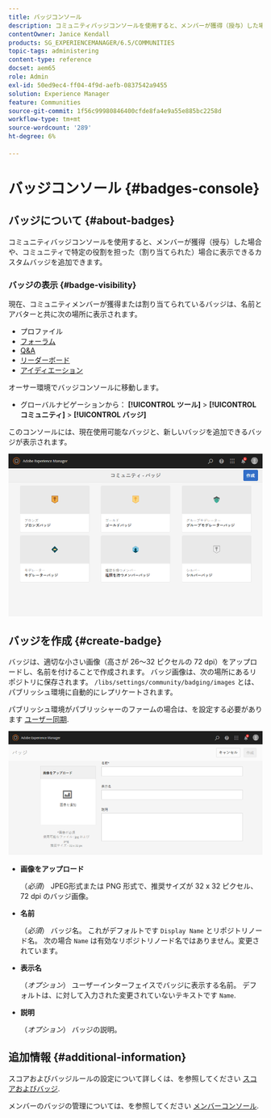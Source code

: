 ```yaml
---
title: バッジコンソール
description: コミュニティバッジコンソールを使用すると、メンバーが獲得（授与）した場合や、コミュニティで特定の役割を担った（割り当てられた）場合に表示できるカスタムバッジを追加できます
contentOwner: Janice Kendall
products: SG_EXPERIENCEMANAGER/6.5/COMMUNITIES
topic-tags: administering
content-type: reference
docset: aem65
role: Admin
exl-id: 50ed9ec4-ff04-4f9d-aefb-0837542a9455
solution: Experience Manager
feature: Communities
source-git-commit: 1f56c99980846400cfde8fa4e9a55e885bc2258d
workflow-type: tm+mt
source-wordcount: '289'
ht-degree: 6%

---
```


# バッジコンソール {#badges-console}

## バッジについて {#about-badges}

コミュニティバッジコンソールを使用すると、メンバーが獲得（授与）した場合や、コミュニティで特定の役割を担った（割り当てられた）場合に表示できるカスタムバッジを追加できます。

### バッジの表示 {#badge-visibility}

現在、コミュニティメンバーが獲得または割り当てられているバッジは、名前とアバターと共に次の場所に表示されます。

* プロファイル
* [フォーラム](/help/communities/forum.md)
* [Q&amp;A](/help/communities/working-with-qna.md)
* [リーダーボード](/help/communities/enabling-leaderboard.md)
* [アイディエーション](/help/communities/ideation-feature.md)

オーサー環境でバッジコンソールに移動します。

* グローバルナビゲーションから： **[!UICONTROL ツール]** > **[!UICONTROL コミュニティ]** > **[!UICONTROL バッジ]**

このコンソールには、現在使用可能なバッジと、新しいバッジを追加できるバッジが表示されます。

![badges-homepage](assets/badges-homepage.png)

## バッジを作成 {#create-badge}

バッジは、適切な小さい画像（高さが 26～32 ピクセルの 72 dpi）をアップロードし、名前を付けることで作成されます。 バッジ画像は、次の場所にあるリポジトリに保存されます。 `/libs/settings/community/badging/images` とは、パブリッシュ環境に自動的にレプリケートされます。

パブリッシュ環境がパブリッシャーのファームの場合は、を設定する必要があります [ユーザー同期](/help/communities/sync.md).

![create-badge](assets/create-badge.png)

* **画像をアップロード**

  （*必須*） JPEG形式または PNG 形式で、推奨サイズが 32 x 32 ピクセル、72 dpi のバッジ画像。

* **名前**

  （*必須*） バッジ名。 これがデフォルトです `Display Name` とリポジトリノード名。 次の場合 `Name` は有効なリポジトリノード名ではありません。変更されています。

* **表示名**

  （*オプション*） ユーザーインターフェイスでバッジに表示する名前。 デフォルトは、に対して入力された変更されていないテキストです `Name`.

* **説明**

  （*オプション*） バッジの説明。

## 追加情報 {#additional-information}

スコアおよびバッジルールの設定について詳しくは、を参照してください [スコアおよびバッジ](/help/communities/implementing-scoring.md).

メンバーのバッジの管理については、を参照してください [メンバーコンソール](/help/communities/members.md).

